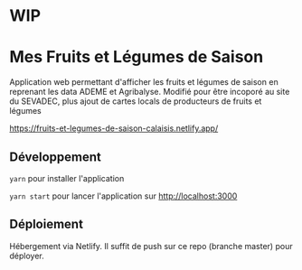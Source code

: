 # WIP

# Mes Fruits et Légumes de Saison

Application web permettant d'afficher les fruits et légumes de saison en reprenant les data ADEME et Agribalyse.
Modifié pour être incoporé au site du SEVADEC, plus ajout de cartes locals de producteurs de fruits et légumes

https://fruits-et-legumes-de-saison-calaisis.netlify.app/

## Développement

`yarn` pour installer l'application

`yarn start` pour lancer l'application sur [http://localhost:3000](http://localhost:3000)

## Déploiement

Hébergement via Netlify. Il suffit de push sur ce repo (branche master) pour déployer.
